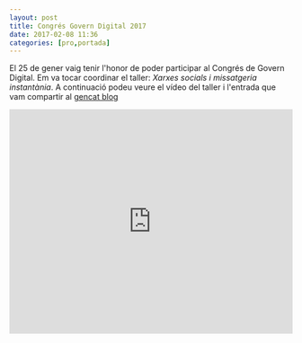 ```yaml
---
layout: post
title: Congrés Govern Digital 2017
date: 2017-02-08 11:36
categories: [pro,portada]
---
```

El 25 de gener vaig tenir l'honor de poder participar al Congrés de Govern Digital. Em va tocar coordinar el taller: *Xarxes socials i missatgeria instantània*. A continuació podeu veure el vídeo del taller i l'entrada que vam compartir al [gencat blog](https://generalitat.blog.gencat.cat/2017/02/01/taller-xarxes-socials-i-missatgeria-instantania/)

<iframe width="100%" height="400" src="https://www.youtube.com/embed/F3oFwPQ2oV8" frameborder="0" allowfullscreen></iframe>